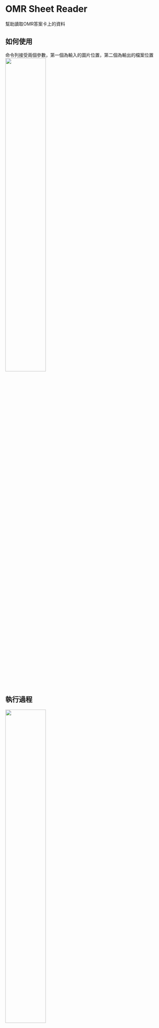 # OMR Sheet Reader
幫助讀取OMR答案卡上的資料
## 如何使用
命令列接受兩個參數，第一個為輸入的圖片位置，第二個為輸出的檔案位置
<img src="https://github.com/user-attachments/assets/9d52e7b0-d853-4086-8431-41cdac4152c6" width=50% height=50%>

## 執行過程
<img src="https://github.com/user-attachments/assets/3031051d-0f43-4ad9-a197-26df78230b4c" width=50% height=50%>

抓取四個定位點->校正透視變形-> 抓取左側填答區定位點->將答案輸出至txt
